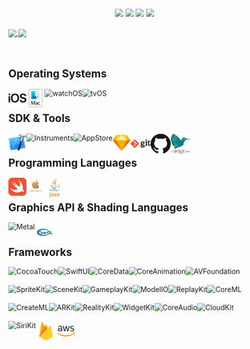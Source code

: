 
<h2 align="center">  <img src="https://media.giphy.com/media/xULW8l2gXuRPmsQe8U/giphy.gif" width="24.2%" > <img src="https://media.giphy.com/media/xULW8l2gXuRPmsQe8U/giphy.gif" width="24.2%" > <img src="https://media.giphy.com/media/xULW8l2gXuRPmsQe8U/giphy.gif" width="24.2%" > <img src="https://media.giphy.com/media/xULW8l2gXuRPmsQe8U/giphy.gif" width="24.2%" ></h2>

<a href="https://github.com/jVirus">
    <img align="center" width="46%" src="https://github-readme-stats.vercel.app/api?username=jVirus&count_private=true&show_icons=true&include_all_commits=true&hide=contribs&custom_title=Stats&line_height=36&theme=onedark&hide_border=true" />
<a href="https://github.com/jVirus">  
    <img align="center" width="53%" align="center" src="https://github-readme-streak-stats.herokuapp.com/?user=jVirus&theme=onedark&hide_border=true" />
</a>


&nbsp;
&nbsp;
  
## Operating Systems  
<img align="left" alt="iOS" height="36px" src="https://raw.githubusercontent.com/github/explore/80688e429a7d4ef2fca1e82350fe8e3517d3494d/topics/ios/ios.png" />
<img align="left" alt="macOS" height="36px" src="https://raw.githubusercontent.com/github/explore/80688e429a7d4ef2fca1e82350fe8e3517d3494d/topics/macos/macos.png" />
<img align="left" alt="watchOS" height="36px" src="https://github.com/jVirus/jVirus/blob/master/Assets/watchos1.jpeg?raw=true" />
<img align="left" alt="tvOS" height="36px" src="https://github.com/jVirus/jVirus/blob/master/Assets/appletv.png?raw=true" />

&nbsp;
&nbsp;
  
## SDK & Tools  
<img align="left" alt="Xcode" height="36px" src="https://raw.githubusercontent.com/github/explore/80688e429a7d4ef2fca1e82350fe8e3517d3494d/topics/xcode/xcode.png" />
<img align="left" alt="Instruments" height="36px" src="https://github.com/jVirus/jVirus/blob/master/Assets/instruments.png?raw=true" />
<img align="left" alt="AppStore" height="36px" src="https://github.com/jVirus/jVirus/blob/master/Assets/appstore.png?raw=true" />
<img align="left" alt="Sketch" height="36px" src="https://raw.githubusercontent.com/github/explore/80688e429a7d4ef2fca1e82350fe8e3517d3494d/topics/sketch/sketch.png" />
<img align="left" alt="Git" height="40px" src="https://raw.githubusercontent.com/github/explore/80688e429a7d4ef2fca1e82350fe8e3517d3494d/topics/git/git.png" />
<img align="left" alt="GitHub" height="40px" src="https://raw.githubusercontent.com/github/explore/78df643247d429f6cc873026c0622819ad797942/topics/github/github.png" />
<img align="left" alt="LaTeX" height="40px" src="https://raw.githubusercontent.com/github/explore/80688e429a7d4ef2fca1e82350fe8e3517d3494d/topics/latex/latex.png" />

&nbsp;
&nbsp;
  
## Programming Languages  
<img align="left" alt="Swift" height="36px" src="https://raw.githubusercontent.com/github/explore/80688e429a7d4ef2fca1e82350fe8e3517d3494d/topics/swift/swift.png" />
<img align="left" alt="Objective-C" height="36px" src="https://raw.githubusercontent.com/github/explore/80688e429a7d4ef2fca1e82350fe8e3517d3494d/topics/objective-c/objective-c.png" />
<img align="left" alt="Java" height="40px" src="https://raw.githubusercontent.com/github/explore/80688e429a7d4ef2fca1e82350fe8e3517d3494d/topics/java/java.png" />

&nbsp;
&nbsp;
  
## Graphics API & Shading Languages
<img align="left" alt="Metal" height="36px" src="https://github.com/jVirus/jVirus/blob/master/Assets/metal.png?raw=true" />
<img align="left" alt="OpenGL" height="40px" src="https://raw.githubusercontent.com/github/explore/80688e429a7d4ef2fca1e82350fe8e3517d3494d/topics/opengl/opengl.png" />
  
&nbsp;
&nbsp;  
  
## Frameworks  
<img align="left" alt="CocoaTouch" height="36px" src="https://github.com/jVirus/jVirus/blob/master/Assets/cocoatouch.png?raw=true" />
<img align="left" alt="SwiftUI" height="36px" src="https://github.com/jVirus/jVirus/blob/master/Assets/swiftui.png?raw=true" />
<img align="left" alt="CoreData" height="36px" src="https://github.com/jVirus/jVirus/blob/master/Assets/coredata.png?raw=true" />
<img align="left" alt="CoreAnimation" height="36px" src="https://github.com/jVirus/jVirus/blob/master/Assets/coreanimation.png?raw=true" />
<img align="left" alt="AVFoundation" height="36px" src="https://github.com/jVirus/jVirus/blob/master/Assets/avfoundation.png?raw=true" />
<img align="left" alt="SpriteKit" height="36px" src="https://github.com/jVirus/jVirus/blob/master/Assets/spritekit.png?raw=true" />
<img align="left" alt="SceneKit" height="36px" src="https://github.com/jVirus/jVirus/blob/master/Assets/scenekit.png?raw=true" />
<img align="left" alt="GameplayKit" height="36px" src="https://github.com/jVirus/jVirus/blob/master/Assets/gameplaykit.png?raw=true" />
<img align="left" alt="ModelIO" height="36px" src="https://github.com/jVirus/jVirus/blob/master/Assets/modelio.png?raw=true" />
<img align="left" alt="ReplayKit" height="36px" src="https://github.com/jVirus/jVirus/blob/master/Assets/replaykit.png?raw=true" />
<img align="left" alt="CoreML" height="36px" src="https://github.com/jVirus/jVirus/blob/master/Assets/coreml.png?raw=true" />
<img align="left" alt="CreateML" height="36px" src="https://github.com/jVirus/jVirus/blob/master/Assets/createml2.png?raw=true" />
<img align="left" alt="ARKit" height="36px" src="https://github.com/jVirus/jVirus/blob/master/Assets/arkit.png?raw=true" />
<img align="left" alt="RealityKit" height="36px" src="https://github.com/jVirus/jVirus/blob/master/Assets/realitykit.png?raw=true" />
<img align="left" alt="WidgetKit" height="36px" src="https://github.com/jVirus/jVirus/blob/master/Assets/widgetkit.png?raw=true" />
<img align="left" alt="CoreAudio" height="36px" src="https://github.com/jVirus/jVirus/blob/master/Assets/coreaudio.png?raw=true" />
<img align="left" alt="CloudKit" height="36px" src="https://github.com/jVirus/jVirus/blob/master/Assets/cloudkit.png?raw=true" />
<img align="left" alt="SiriKit" height="36px" src="https://github.com/jVirus/jVirus/blob/master/Assets/sirikit.png?raw=true" />
<img align="left" alt="Firebase" height="40px" src="https://raw.githubusercontent.com/github/explore/80688e429a7d4ef2fca1e82350fe8e3517d3494d/topics/firebase/firebase.png" />
<img align="left" alt="AWS" height="40px" src="https://raw.githubusercontent.com/github/explore/80688e429a7d4ef2fca1e82350fe8e3517d3494d/topics/aws/aws.png" />
